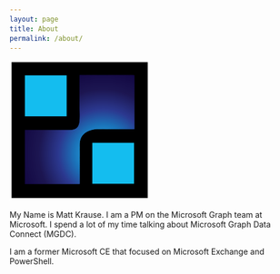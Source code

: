 ```yaml
---
layout: page
title: About
permalink: /about/
---
```


![Picture of me](/Logo(blackBG).png)

My Name is Matt Krause. I am a PM on the Microsoft Graph team at Microsoft. I spend a lot of my time talking about Microsoft Graph Data Connect (MGDC).

I am a former Microsoft CE that focused on Microsoft Exchange and PowerShell.
